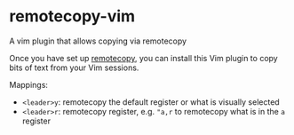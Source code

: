 # remotecopy-vim

A vim plugin that allows copying via remotecopy

Once you have set up [remotecopy](https://github.com/justone/remotecopy), you can install this Vim plugin to copy bits of text from your Vim sessions.

Mappings:

- `<leader>y`: remotecopy the default register or what is visually selected
- `<leader>r`: remotecopy register, e.g. `"a,r` to remotecopy what is in the `a` register
